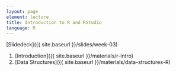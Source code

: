 ```yaml
---
layout: page
element: lecture
title: Introduction to R and RStudio
language: R
---
```



[Slidedeck]({{ site.baseurl }}/slides/week-03)


1. [Introduction]({{ site.baseurl }}/materials/r-intro)
2. [Data Structures]({{ site.baseurl }}/materials/data-structures-R)
